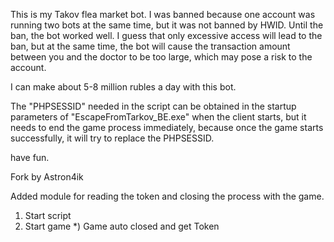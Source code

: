 This is my Takov flea market bot.
I was banned because one account was running two bots at the same time, but it was not banned by HWID.
Until the ban, the bot worked well. I guess that only excessive access will lead to the ban, but at the same time, the bot will cause the transaction amount between you and the doctor to be too large, which may pose a risk to the account.

I can make about 5-8 million rubles a day with this bot.

The "PHPSESSID" needed in the script can be obtained in the startup parameters of "EscapeFromTarkov_BE.exe" when the client starts, but it needs to end the game process immediately, because once the game starts successfully, it will try to replace the PHPSESSID.

have fun.

Fork by Astron4ik

Added module for reading the token and closing the process with the game.
1) Start script
2) Start game
*) Game auto closed and get Token
